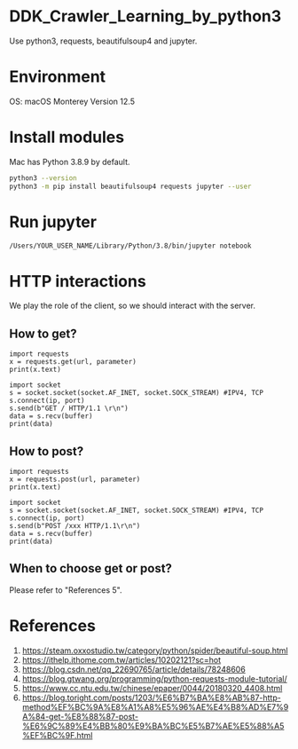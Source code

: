 # DDK_Crawler_Learning_by_python3
Use python3, requests, beautifulsoup4 and jupyter.

# Environment
OS: macOS Monterey Version 12.5

# Install modules
Mac has Python 3.8.9 by default. </br>

```sh
python3 --version
python3 -m pip install beautifulsoup4 requests jupyter --user
```

# Run jupyter
```sh
/Users/YOUR_USER_NAME/Library/Python/3.8/bin/jupyter notebook
```
# HTTP interactions
We play the role of the client, so we should interact with the server. </br>

## How to get?
```python3
import requests
x = requests.get(url, parameter)
print(x.text)
```
```python3
import socket
s = socket.socket(socket.AF_INET, socket.SOCK_STREAM) #IPV4, TCP
s.connect(ip, port)
s.send(b"GET / HTTP/1.1 \r\n")
data = s.recv(buffer)
print(data)
```
## How to post?
```python3
import requests
x = requests.post(url, parameter)
print(x.text)
```
```python3
import socket
s = socket.socket(socket.AF_INET, socket.SOCK_STREAM) #IPV4, TCP
s.connect(ip, port)
s.send(b"POST /xxx HTTP/1.1\r\n")
data = s.recv(buffer)
print(data)
```
## When to choose get or post?
Please refer to "References 5". </br>

# References
1. https://steam.oxxostudio.tw/category/python/spider/beautiful-soup.html
2. https://ithelp.ithome.com.tw/articles/10202121?sc=hot
3. https://blog.csdn.net/qq_22690765/article/details/78248606
4. https://blog.gtwang.org/programming/python-requests-module-tutorial/
5. https://www.cc.ntu.edu.tw/chinese/epaper/0044/20180320_4408.html
6. https://blog.toright.com/posts/1203/%E6%B7%BA%E8%AB%87-http-method%EF%BC%9A%E8%A1%A8%E5%96%AE%E4%B8%AD%E7%9A%84-get-%E8%88%87-post-%E6%9C%89%E4%BB%80%E9%BA%BC%E5%B7%AE%E5%88%A5%EF%BC%9F.html
